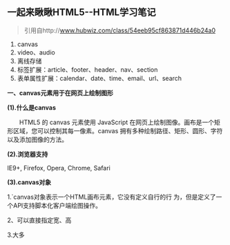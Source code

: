 一起来瞅瞅HTML5--HTML学习笔记
--
> 引用自http://www.hubwiz.com/class/54eeb95cf863871d446b24a0

1. canvas
2. video、audio
3. 离线存储
4. 标签扩展：article、footer、header、nav、section
5. 表单属性扩展：calendar、date、time、email、url、search


**一、canvas元素用于在网页上绘制图形**

**(1).什么是canvas**

　　HTML5 的 canvas 元素使用 JavaScript 在网页上绘制图像。画布是一个矩形区域，您可以控制其每一像素。canvas 拥有多种绘制路径、矩形、圆形、字符以及添加图像的方法。

**(2).浏览器支持** 

IE9+, Firefox, Opera, Chrome,  Safari

**(3).canvas对象**

1.`canvas对象表示一个HTML画布元素<canvas>，它没有定义自行的行
为，但是定义了一个API支持脚本化客户端绘图操作。

2、可以直接指定宽、高

3.大多

